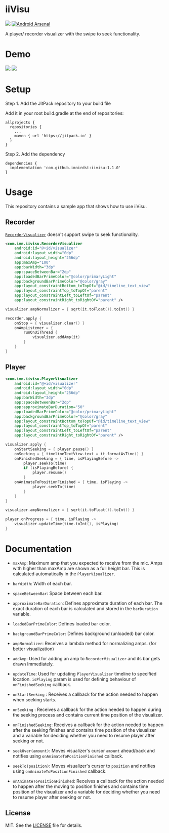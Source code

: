 # iiVisu
[![](https://jitpack.io/v/ImnIrdst/iiVisu.svg)](https://jitpack.io/#ImnIrdst/iiVisu)
[![Android Arsenal](https://img.shields.io/badge/Android%20Arsenal-iiVisu-brightgreen.svg?style=flat)](https://android-arsenal.com/details/1/8186)

A player/ recorder visualizer with the swipe to seek functionality.

# Demo

![](https://github.com/ImnIrdst/iiVisu/blob/main/demo/iivisu-record.gif)
![](https://github.com/ImnIrdst/iiVisu/blob/main/demo/iivisu-play.gif)

# Setup

Step 1. Add the JitPack repository to your build file

Add it in your root build.gradle at the end of repositories:
```
allprojects {
  repositories {
    ...
    maven { url 'https://jitpack.io' }
  }
}
```
Step 2. Add the dependency
```
dependencies {
  implementation 'com.github.imnirdst:iivisu:1.1.0'
}
```

# Usage

This repository contains a sample app that shows how to use iiVisu.

## Recorder

[`RecorderVisualizer`](https://github.com/ImnIrdst/iiVisu/blob/main/iivisu/src/main/java/com/imn/iivisu/RecorderVisualizer.kt) doesn't support swipe to seek functionality.

```XML
<com.imn.iivisu.RecorderVisualizer
    android:id="@+id/visualizer"
    android:layout_width="0dp"
    android:layout_height="256dp"
    app:maxAmp="100"
    app:barWidth="3dp"
    app:spaceBetweenBar="2dp"
    app:loadedBarPrimeColor="@color/primaryLight"
    app:backgroundBarPrimeColor="@color/gray"
    app:layout_constraintBottom_toTopOf="@id/timeline_text_view"
    app:layout_constraintTop_toTopOf="parent"
    app:layout_constraintLeft_toLeftOf="parent"
    app:layout_constraintRight_toRightOf="parent" />
```

```Kotlin
visualizer.ampNormalizer = { sqrt(it.toFloat()).toInt() }

recorder.apply {
    onStop = { visualizer.clear() }
    onAmpListener = {
        runOnUiThread {
            visualizer.addAmp(it)
        }
    }
}
```

## Player
```XML
<com.imn.iivisu.PlayerVisualizer
    android:id="@+id/visualizer"
    android:layout_width="0dp"
    android:layout_height="256dp"
    app:barWidth="3dp"
    app:spaceBetweenBar="2dp"
    app:approximateBarDuration="50"
    app:loadedBarPrimeColor="@color/primaryLight"
    app:backgroundBarPrimeColor="@color/gray"
    app:layout_constraintBottom_toTopOf="@id/timeline_text_view"
    app:layout_constraintTop_toTopOf="parent"
    app:layout_constraintLeft_toLeftOf="parent"
    app:layout_constraintRight_toRightOf="parent" />
```

```Kotlin
visualizer.apply {
    onStartSeeking = { player.pause() }
    onSeeking = { timelineTextView.text = it.formatAsTime() }
    onFinishedSeeking = { time, isPlayingBefore ->
        player.seekTo(time)
        if (isPlayingBefore) {
            player.resume()
        }
    onAnimateToPositionFinished = { time, isPlaying ->
            player.seekTo(time)
        }
    }
}

visualizer.ampNormalizer = { sqrt(it.toFloat()).toInt() }

player.onProgress = { time, isPlaying ->
    visualizer.updateTime(time.toInt(), isPlaying)
}
```

# Documentation
- `maxAmp`: Maximum amp that you expected to receive from the mic. Amps with higher than maxAmp are shown as a full height bar. This is calculated automatically in the `PlayerVisualizer`.

- `barWidth`: Width of each bar.

- `spaceBetweenBar`: Space between each bar.

- `approximateBarDuration`: Defines approximate duration of each bar. The exact duration of each bar is calculated and stored in the `barDuration` variable.

- `loadedBarPrimeColor`: Defines loaded bar color.

- `backgroundBarPrimeColor`: Defines background (unloaded) bar color.

- `ampNormalizer`: Receives a lambda method for normalizing amps. (for better visualization)

- `addAmp`: Used for adding an amp to `RecorderVisualizer` and its bar gets drawn Immediately.

- `updateTime`: Used for updating `PlayerVisualizer` timeline to specified location. `isPlaying` param is used for defining behaviour of `onFinishedSeeking` callback.

- `onStartSeeking` : Receives a callback for the action needed to happen when seeking starts.

- `onSeeking` : Receives a callback for the action needed to happen during the seeking process and contains current time position of the visualizer.

- `onFinishedSeeking`: Receives a callback for the action needed to happen after the seeking finishes and contains time position of the visualizer and a variable for deciding whether you need to resume player after seeking or not.

- `seekOver(amount)`: Moves visualizer's cursor `amount` ahead/back and notifies using `onAnimateToPositionFinished` callback.

- `seekTo(position)`: Moves visualizer's cursor to `position` and notifies using `onAnimateToPositionFinished` callback.

- `onAnimateToPositionFinished`: Receives a callback for the action needed to happen after the moving to position finishes and contains time position of the visualizer and a variable for deciding whether you need to resume player after seeking or not.

## License
MIT. See the [LICENSE](https://github.com/ImnIrdst/iiVisu/blob/main/LICENSE) file for details.
